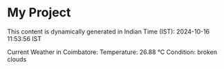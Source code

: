 # My Project

This content is dynamically generated in Indian Time (IST): 2024-10-16 11:53:56 IST


Current Weather in Coimbatore:
Temperature: 26.88 °C
Condition: broken clouds
